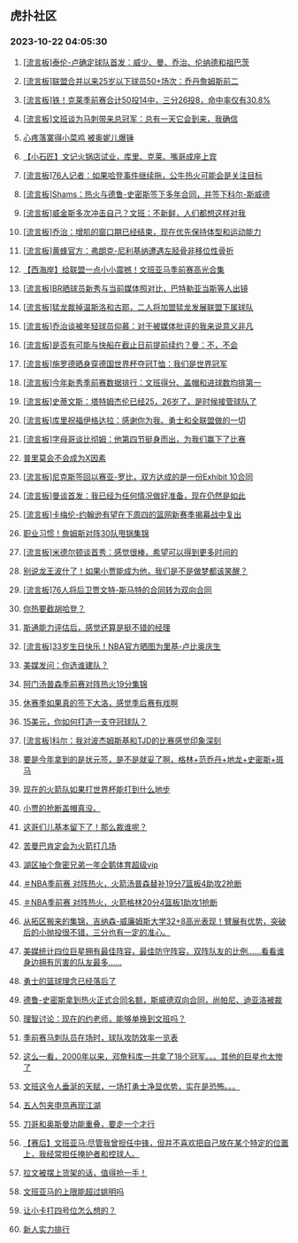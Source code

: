 ## 虎扑社区 
### 2023-10-22 04:05:30

1. [[流言板]泰伦-卢确定球队首发：威少、曼、乔治、伦纳德和祖巴茨](https://bbs.hupu.com/622571495.html)

2. [[流言板]联盟合并以来25岁以下球员50+场次：乔丹詹姆斯前二](https://bbs.hupu.com/622568711.html)

3. [[流言板]铁！克莱季前赛合计50投14中，三分26投8，命中率仅有30.8%](https://bbs.hupu.com/622568302.html)

4. [[流言板]文班谈为马刺带来总冠军：总有一天它会到来，我确信](https://bbs.hupu.com/622571563.html)

5. [心疼落寞得小菜鸡 被奥妮儿爆锤](https://bbs.hupu.com/622567353.html)

6. [【小石匠】文记火锅店试业，库里、克莱、嘴哥成座上宾](https://bbs.hupu.com/622566237.html)

7. [[流言板]76人记者：如果哈登事件继续拖，公牛热火可能会是关注目标](https://bbs.hupu.com/622572515.html)

8. [[流言板]Shams：热火与德鲁-史密斯签下多年合同，并签下科尔-斯威德](https://bbs.hupu.com/622571660.html)

9. [[流言板]威金斯多次冲击自己？文班：不新鲜，人们都想这样对我](https://bbs.hupu.com/622564833.html)

10. [[流言板]乔治：增肌的窗口期已经结束，现在优先保持体型和运动能力](https://bbs.hupu.com/622572717.html)

11. [[流言板]黄蜂官方：弗朗克-尼利基纳遭遇左胫骨非移位性骨折](https://bbs.hupu.com/622572405.html)

12. [【西海岸】给联盟一点小小震撼！文班亚马季前赛高光合集](https://bbs.hupu.com/622564684.html)

13. [[流言板]BR晒球员新秀与当前媒体照对比，巴特勒亚当斯等人出镜](https://bbs.hupu.com/622572674.html)

14. [[流言板]猛龙裁掉温斯洛和古耶，二人将加盟猛龙发展联盟下属球队](https://bbs.hupu.com/622568638.html)

15. [[流言板]乔治谈被年轻球员仰慕：对于被媒体批评的我来说意义非凡](https://bbs.hupu.com/622572520.html)

16. [[流言板]是否有可能与快船在截止日前提前续约？曼：不，不会](https://bbs.hupu.com/622572179.html)

17. [[流言板]施罗德晒身穿德国世界杯夺冠T恤：我们是世界冠军](https://bbs.hupu.com/622572627.html)

18. [[流言板]今年新秀季前赛数据排行：文班得分、盖帽和进球数均排第一](https://bbs.hupu.com/622571657.html)

19. [[流言板]史蒂文斯：塔特姆杰伦已经25，26岁了，是时候接管球队了](https://bbs.hupu.com/622565477.html)

20. [[流言板]库里祝福伊格达拉：感谢你为我、勇士和全联盟做的一切](https://bbs.hupu.com/622565208.html)

21. [[流言板]字母哥谈比彻姆：他第四节挺身而出，为我们赢下了比赛](https://bbs.hupu.com/622571354.html)

22. [普里莫会不会成为X因素](https://bbs.hupu.com/622571984.html)

23. [[流言板]尼克斯签回以赛亚-罗比，双方达成的是一份Exhibit 10合同](https://bbs.hupu.com/622572313.html)

24. [[流言板]曼谈首发：我已经为任何情况做好准备，现在仍然是如此](https://bbs.hupu.com/622572125.html)

25. [[流言板]卡梅伦-约翰逊有望在下周四的篮网新赛季揭幕战中复出](https://bbs.hupu.com/622572252.html)

26. [职业习惯！詹姆斯对阵30队甩锅集锦](https://bbs.hupu.com/622572781.html)

27. [[流言板]米德尔顿谈首秀：感觉很棒，希望可以得到更多时间的](https://bbs.hupu.com/622571306.html)

28. [别说龙王波什了！如果小贾能成为他，我们是不是做梦都该笑醒？](https://bbs.hupu.com/622572209.html)

29. [[流言板]76人将后卫贾文特-斯马特的合同转为双向合同](https://bbs.hupu.com/622570765.html)

30. [你热要截胡哈登？](https://bbs.hupu.com/622572421.html)

31. [斯通能力评估后，感觉还算是挺不错的经理](https://bbs.hupu.com/622570279.html)

32. [[流言板]33岁生日快乐！NBA官方晒图为里基-卢比奥庆生](https://bbs.hupu.com/622568776.html)

33. [美媒发问：你选谁建队？](https://bbs.hupu.com/622570214.html)

34. [阿门汤普森季前赛对阵热火19分集锦](https://bbs.hupu.com/622565380.html)

35. [休赛季如果真的签下大洛，感觉季后赛有戏啊](https://bbs.hupu.com/622569774.html)

36. [15美元，你如何打造一支夺冠球队？](https://bbs.hupu.com/622570243.html)

37. [[流言板]科尔：我对波杰姆斯基和TJD的比赛感觉印象深刻](https://bbs.hupu.com/622566097.html)

38. [要是今年拿到的是状元签，是不是就妥了啊，格林+范乔丹+地龙+史密斯+斑马](https://bbs.hupu.com/622571644.html)

39. [现在的火箭队如果打世界杯能打到什么地步](https://bbs.hupu.com/622570529.html)

40. [小贾的抢断盖帽真没。](https://bbs.hupu.com/622570044.html)

41. [这哥们儿基本留下了！那么裁谁呢？](https://bbs.hupu.com/622568029.html)

42. [苦曼巴肯定会为火箭打几场](https://bbs.hupu.com/622570231.html)

43. [湖区抽个詹密兄弟一年企鹅体育超级vip](https://bbs.hupu.com/622570389.html)

44. [＃NBA季前赛   对阵热火，火箭汤普森替补19分7篮板4助攻2抢断](https://bbs.hupu.com/622569824.html)

45. [＃NBA季前赛   对阵热火，火箭格林20分4篮板1助攻1抢断](https://bbs.hupu.com/622569913.html)

46. [从拓区搬来的集锦，吉纳森-威廉姆斯大学32+8高光表现！臂展有优势，突破后的小抛投很不错，三分也有一定的准心。](https://bbs.hupu.com/622566670.html)

47. [美媒统计四位巨星拥有最佳阵容，最佳防守阵容，双阵队友的比例……看看谁身边拥有厉害的队友最多……](https://bbs.hupu.com/622570817.html)

48. [勇士的篮球理念已经落后了](https://bbs.hupu.com/622571877.html)

49. [德鲁-史密斯拿到热火正式合同名额，斯威德双向合同，尚帕尼、迪亚洛被裁](https://bbs.hupu.com/622571554.html)

50. [理智讨论：现在的约老师，能够单换到文班吗？](https://bbs.hupu.com/622566434.html)

51. [季前赛马刺队员在场时，球队攻防效率一览表](https://bbs.hupu.com/622569221.html)

52. [这么一看，2000年以来，邓詹科库一共拿了18个冠军。。。其他的巨星也太惨了](https://bbs.hupu.com/622571531.html)

53. [文班这令人垂涎的天赋，一场打勇士净显优势，实在是恐怖。。。](https://bbs.hupu.com/622565041.html)

54. [五人包夹申京再现江湖](https://bbs.hupu.com/622568868.html)

55. [刀哥和奥斯曼功能重叠，要走一个才行](https://bbs.hupu.com/622571887.html)

56. [【赛后】文班亚马:尽管我曾担任中锋，但并不喜欢把自己放在某个特定的位置上，我经常担任掩护者和控球人。](https://bbs.hupu.com/622570966.html)

57. [拉文被摆上货架的话，值得抢一手！](https://bbs.hupu.com/622571054.html)

58. [文班亚马的上限能超过姚明吗](https://bbs.hupu.com/622571895.html)

59. [让小卡打四号位怎么想的？](https://bbs.hupu.com/622571642.html)

60. [新人实力排行](https://bbs.hupu.com/622571491.html)

